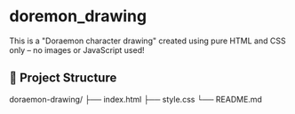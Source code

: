 # doremon_drawing
This is a "Doraemon character drawing" created using pure HTML and CSS only – no images or JavaScript used!


## 📂 Project Structure

doraemon-drawing/
├── index.html
├── style.css
└── README.md
